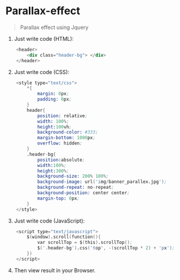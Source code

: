 # Parallax-effect

> Parallax effect using Jquery


1. Just write code (HTML):
```s
	<header>
		<div class="header-bg"> </div>
	</header>
```

2. Just write code (CSS):
```s
	<style type="text/css">
		*{
			margin: 0px;
			padding: 0px;
		}
		header{
			position: relative;
			width: 100%;
			height:100vh;
			background-color: #333;
			margin-bottom: 1000px;
			overflow: hidden;
		}
		.header-bg{
			position:absolute;
			width:100%;
			height:300%;
			background-size: 200% 100%;
			background-image: url('img/banner_parallex.jpg');
			background-repeat: no-repeat;
			background-position: center center;
			margin-top: 0px;
		}
	</style>
```

3. Just write code (JavaScript):
```s
	<script type="text/javascript">
		$(window).scroll(function(){
			var scrollTop = $(this).scrollTop();
			$('.header-bg').css('top', -(scrollTop * 2) + 'px');
		})
	</script>
```

4. Then view result in your Browser.
